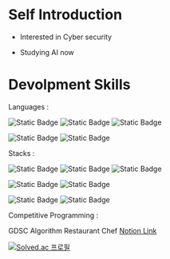# Self Introduction

- Interested in Cyber security

- Studying AI now

# Devolpment Skills

Languages :

![Static Badge](https://img.shields.io/badge/Python-Advanced?logo=python&logoColor=ffd438&labelColor=306998&color=646464)
![Static Badge](https://img.shields.io/badge/C%2FC%2B%2B-Advanced?logo=C%2B%2B&labelColor=5E97D0&color=044F88)
![Static Badge](https://img.shields.io/badge/Dart-beginner?logo=dart&labelColor=0553b1&color=027dfd)

![Static Badge](https://img.shields.io/badge/HTML-Intermediate?logo=html5&labelColor=000000&color=f06529)
![Static Badge](https://img.shields.io/badge/JavaScript-Intermediate?logo=javascript&labelColor=323330&color=f0db4f)


Stacks :

![Static Badge](https://img.shields.io/badge/Flask-Advanced?logo=flask&color=000000)
![Static Badge](https://img.shields.io/badge/Django-Intermediate?logo=django&color=092e20)
![Static Badge](https://img.shields.io/badge/MySQL-Intermediate?logo=mysql&labelColor=f29111&color=00758f)

![Static Badge](https://img.shields.io/badge/PyTorch-Intermediate?logo=pytorch&labelColor=ffffff&color=eef0f3)
![Static Badge](https://img.shields.io/badge/TensorFlow-Beginner?logo=tensorflow&labelColor=616161&color=425066)

![Static Badge](https://img.shields.io/badge/Docker-Intermediate?logo=docker&logoColor=0db7ed&labelColor=384d54&color=blue)
![Static Badge](https://img.shields.io/badge/Kubernetes-Intermediate?logo=kubernetes&labelColor=0c0c0c&color=3970e4)

Competitive Programming :

GDSC Algorithm Restaurant Chef [Notion Link](https://chayhyeon.notion.site/GDSC-8aff469b8a074b76aa125a7fc4fc29ea?pvs=4)

[![Solved.ac
프로필](http://mazassumnida.wtf/api/v2/generate_badge?boj=chayhyeon)](https://solved.ac/chayhyeon)

